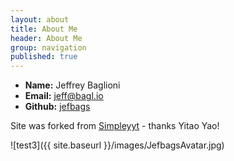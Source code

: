```yaml
---
layout: about
title: About Me
header: About Me
group: navigation
published: true
---
```


* **Name:** Jeffrey Baglioni
 * **Email:** [jeff@bagl.io](mailto:jeff@bagl.io)
 * **Github:** [jefbags](https://github.com/jefbags)

Site was forked from [Simpleyyt](Simpleyyt/simpleyyt.github.io "Simpleyyt") - thanks Yitao Yao!



![test3]({{ site.baseurl }}/images/JefbagsAvatar.jpg)

